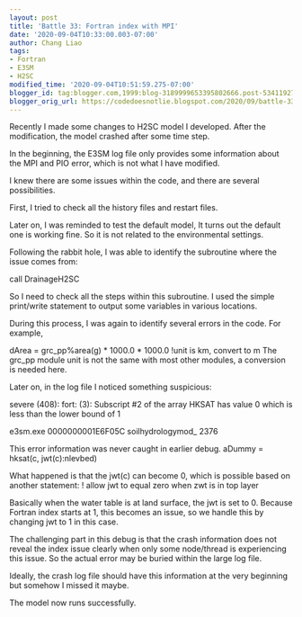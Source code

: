 ```yaml
---
layout: post
title: 'Battle 33: Fortran index with MPI'
date: '2020-09-04T10:33:00.003-07:00'
author: Chang Liao
tags:
- Fortran
- E3SM
- H2SC
modified_time: '2020-09-04T10:51:59.275-07:00'
blogger_id: tag:blogger.com,1999:blog-3189999653395802666.post-5341192713433776863
blogger_orig_url: https://codedoesnotlie.blogspot.com/2020/09/battle-33-fortran-index-with-mpi.html
---
```


Recently I made some changes to H2SC model I developed. After the modification, the model crashed after some time step.

In the beginning, the E3SM log file only provides some information about the MPI and PIO error, which is not what I have modified. 

I knew there are some issues within the code, and there are several possibilities.

First, I tried to check all the history files and restart files.

Later on, I was reminded to test the default model, It turns out the default one is working fine. So it is not related to the environmental settings.

Following the rabbit hole, I was able to identify the subroutine where the issue comes from: 

call DrainageH2SC



So I need to check all the steps within this subroutine. I used the simple print/write statement to output some variables in various locations.

During this process, I was again to identify several errors in the code. For example, 

dArea = grc_pp%area(g) * 1000.0 * 1000.0 !unit is km, convert to m
The grc_pp module unit is not the same with most other modules, a conversion is needed here.

Later on, in the log file I noticed something suspicious:

severe (408): fort: (3): Subscript #2 of the array HKSAT has value 0 which is less than the lower bound of 1

e3sm.exe 0000000001E6F05C soilhydrologymod_ 2376

This error information was never caught in earlier debug.
aDummy = hksat(c, jwt(c):nlevbed)

What happened is that the jwt(c) can become 0, which is possible based on another statement:
! allow jwt to equal zero when zwt is in top layer

Basically when the water table is at land surface, the jwt is set to 0. 
Because Fortran index starts at 1, this becomes an issue, so we handle this by changing jwt to 1 in this case.

The challenging part in this debug is that the crash information does not reveal the index issue clearly when only some node/thread is experiencing this issue. So the actual error may be buried within the large log file.

Ideally, the crash log file should have this information at the very beginning but somehow I missed it maybe.

The model now runs successfully.